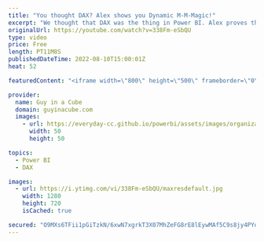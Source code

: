 ```yaml
---
title: "You thought DAX? Alex shows you Dynamic M-M-Magic!"
excerpt: "We thought that DAX was the thing in Power BI. Alex proves the M-M-Magic is really with Power Query! If you wanted to be blown away but what Power Query can do, this is the video for you!  Connect with Alex: https://twitter.com/notaboutthecell https://www.linkedin.com/in/alexmpowers/  Power Query folding"
originalUrl: https://youtube.com/watch?v=338Fm-eSbQU
type: video
price: Free
length: PT11M8S
publishedDateTime: 2022-08-10T15:00:01Z
heat: 52

featuredContent: "<iframe width=\"800\" height=\"500\" frameborder=\"0\" src=\"https://www.youtube.com/embed/338Fm-eSbQU\" allow=\"accelerometer; autoplay; encrypted-media; gyroscope; picture-in-picture\" allowfullscreen></iframe>"

provider:
  name: Guy in a Cube
  domain: guyinacube.com
  images:
    - url: https://everyday-cc.github.io/powerbi/assets/images/organizations/guyinacube.com-50x50.jpg
      width: 50
      height: 50

topics:
  - Power BI
  - DAX

images:
  - url: https://i.ytimg.com/vi/338Fm-eSbQU/maxresdefault.jpg
    width: 1280
    height: 720
    isCached: true

secured: "O9MXs6TFii1pGiTzkN/6xwN7xgrkT3X07MhZeFG8rE8lEywMAf5C9s8jy4PYq5kgUfDJAba0YTE3lHc/MPnmGJiulhngprjWzv6OPWth9cf1SijTRD6wqNYpjhfm4I9LEPHWDabHihDeJN5DAbirlIRD0DjKCUCgiTg4O6gRypuF5bCvrEdhw5ayh4gy5MrRD9qirLlyDBlEdBOv8Yr9f4B4i5s9O0HfFU+9f+4xPqYyG6G+EqxCDj7Ozepk7txASPxAv2m3y8gPMEld6X1SkSHgD491vOhTzWfUspI05U6EkAvPUUc3ycwnHXQwTW/E3M49+19ROOWA+hCgln1r7tClSYzOciESCUDiTiNz7HdWiJyfskI3nXEE4GAupyaq4q8AdX1X8LYoLkGZ1o0JMzfIgB2KI7Q01mrvTKSkyZs=;nGH0c3y7R6di92JpaFNk3g=="
---
```


